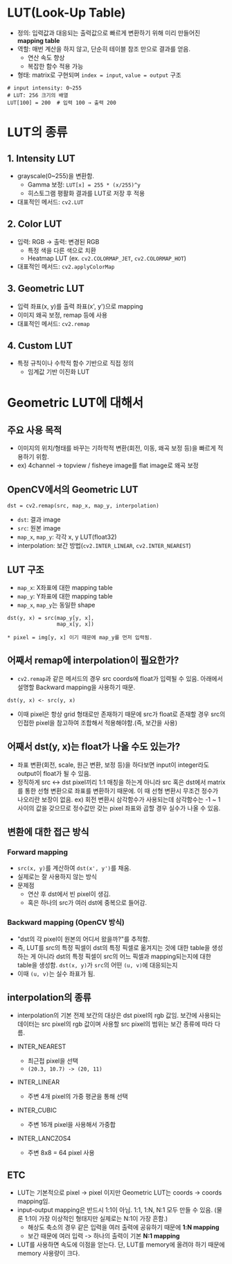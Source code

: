 # LUT(Look-Up Table)
- 정의: 입력값과 대응되는 출력값으로 빠르게 변환하기 위해 미리 만들어진 **mapping table**
- 역할: 매번 계산을 하지 않고, 단순히 테이블 참조 만으로 결과를 얻음.
	- 연산 속도 향상
	- 복잡한 함수 적용 가능
- 형태: matrix로 구현되며 `index = input`, `value = output` 구조
```
# input intensity: 0~255
# LUT: 256 크기의 배열
LUT[100] = 200  # 입력 100 → 출력 200
```


# LUT의 종류
## 1. Intensity LUT
- grayscale(0~255)을 변환함.
	- Gamma 보정: `LUT[x] = 255 * (x/255)^y`
	- 히스토그램 평활화 결과를 LUT로 저장 후 적용
- 대표적인 메서드: `cv2.LUT`

## 2. Color LUT
- 입력: RGB -> 출력: 변경된 RGB
	- 특정 색을 다른 색으로 치환
	- Heatmap LUT (ex. `cv2.COLORMAP_JET`, `cv2.COLORMAP_HOT`)
- 대표적인 메서드: `cv2.applyColorMap`

## 3. Geometric LUT
- 입력 좌표(x, y)를 출력 좌표(x', y')으로 mapping
- 이미지 왜곡 보정, remap 등에 사용
- 대표적인 메서드: `cv2.remap`

## 4. Custom LUT
- 특정 규칙이나 수학적 함수 기반으로 직접 정의
	- 임계값 기반 이진화 LUT


# Geometric LUT에 대해서

## 주요 사용 목적
- 이미지의 위치/형태를 바꾸는 기하학적 변환(회전, 이동, 왜곡 보정 등)을 빠르게 적용하기 위함.
- ex) 4channel -> topview / fisheye image를 flat image로 왜곡 보정

## OpenCV에서의 Geometric LUT
```
dst = cv2.remap(src, map_x, map_y, interpolation)
```
- `dst`: 결과 image
- `src`: 원본 image
- `map_x`, `map_y`: 각각 x, y LUT(float32)
- interpolation: 보간 방법(`cv2.INTER_LINEAR`, `cv2.INTER_NEAREST`)

## LUT 구조
- `map_x`: X좌표에 대한 mapping table
- `map_y`: Y좌표에 대한 mapping table
- `map_x`, `map_y`는 동일한 shape
```
dst(y, x) = src(map_y[y, x], 
                map_x[y, x])

* pixel = img[y, x] 이기 때문에 map_y를 먼저 입력됨.
```

## 어째서 remap에 interpolation이 필요한가?
- `cv2.remap`과 같은 메서드의 경우 src coords에 float가 입력될 수 있음.
  아래에서 설명할 Backward mapping을 사용하기 때문.
```
dst(y, x) <- src(y, x)
```
- 이때 pixel은 항상 grid 형태로만 존재하기 때문에 src가 float로 존재할 경우 src의 인접한 pixel을 참고하여 조합해서 적용해야함.(즉, 보간을 사용)


## 어째서 dst(y, x)는 float가 나올 수도 있는가?
- 좌표 변환(회전, scale, 원근 변환, 보정 등)을 하다보면 input이 integer라도 output이 float가 될 수 있음.
- 정직하게 src <-> dst pixel끼리 1:1 매칭을 하는게 아니라 src 혹은 dst에서 matrix를 통한 선형 변환으로 좌표를 변환하기 때문에.
  이 때 선형 변환시 무조건 정수가 나오리란 보장이 없음.
  ex) 회전 변환시 삼각함수가 사용되는데 삼각함수는 -1 ~ 1 사이의 값을 갖으므로 정수값만 갖는 pixel 좌표와 곱할 경우 실수가 나올 수 있음.


## 변환에 대한 접근 방식
### Forward mapping
- `src(x, y)`를 계산하여 `dst(x', y')`를 채움.
- 실제로는 잘 사용하지 않는 방식
- 문제점
	- 연산 후 dst에서 빈 pixel이 생김. 
	- 혹은 하나의 src가 여러 dst에 중복으로 들어감.

### Backward mapping (OpenCV 방식)
- "dst의 각 pixel이 원본의 어디서 왔을까?"를 추적함.
- 즉, LUT를 src의 특정 픽셀이 dst의 특정 픽셀로 옮겨지는 것에 대한 table을 생성하는 게 아니라
  dst의 특정 픽셀이 src의 어느 픽셀과 mapping되는지에 대한 table을 생성함.
  `dst(x, y)`가 `src`의 어떤 `(u, v)`에 대응되는지
- 이때 `(u, v)`는 실수 좌표가 됨.

## interpolation의 종류
- interpolation의 기본 전제
  보간의 대상은 dst pixel의 rgb 값임.
  보간에 사용되는 데이터는 src pixel의 rgb 값이며
  사용할 src pixel의 범위는 보간 종류에 따라 다름.
  
- INTER_NEAREST
	- 최근접 pixel을 선택
	- `(20.3, 10.7) -> (20, 11)`

- INTER_LINEAR
	- 주변 4개 pixel의 가중 평균을 통해 선택

- INTER_CUBIC
	- 주변 16개 pixel을 사용해서 가중합

- INTER_LANCZOS4
	- 주변 8x8 = 64 pixel 사용


## ETC
- LUT는 기본적으로 pixel -> pixel 이지만
  Geometric LUT는 coords -> coords mapping임.
- input-output mapping은 반드시 1:1이 아님. 1:1, 1:N, N:1 모두 만들 수 있음.
  (물론 1:1이 가장 이상적인 형태지만 실제로는 N:1이 가장 흔함.)
	- 해상도 축소의 경우 같은 입력을 여러 출력에 공유하기 때문에 **1:N mapping**
	- 보간 때문에 여러 입력 -> 하나의 출력이 기본 **N:1 mapping**
- LUT를 사용하면 속도에 이점을 얻는다. 
  단, LUT를 memory에 올려야 하기 때문에 memory 사용량이 크다.

